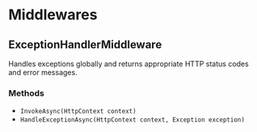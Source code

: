 # Middlewares

## ExceptionHandlerMiddleware

Handles exceptions globally and returns appropriate HTTP status codes and error messages.

### Methods

- `InvokeAsync(HttpContext context)`
- `HandleExceptionAsync(HttpContext context, Exception exception)`